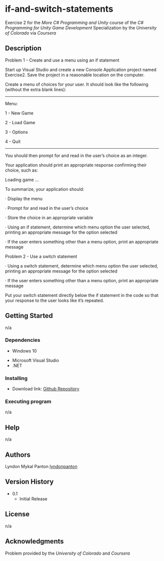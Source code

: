 # if-and-switch-statements
Exercise 2 for the *More C# Programming and Unity* course of the *C# Programming for Unity Game Development* Specialization by the _University of Colorado_ via _Coursera_

## Description

Problem 1 - Create and use a menu using an if statement

Start up Visual Studio and create a new Console Application project named Exercise2. Save the project in a reasonable location on the computer.

Create a menu of choices for your user. It should look like the following (without the extra blank lines):

**************

Menu:

1 - New Game

2 - Load Game

3 - Options

4 - Quit

**************

You should then prompt for and read in the user’s choice as an integer.

Your application should print an appropriate response confirming their choice, such as:

Loading game ...

To summarize, your application should:

·        Display the menu

·        Prompt for and read in the user’s choice

·        Store the choice in an appropriate variable

·        Using an if statement, determine which menu option the user selected, printing an appropriate message for the option selected

·        If the user enters something other than a menu option, print an appropriate message

Problem 2 - Use a switch statement

·        Using a switch statement, determine which menu option the user selected, printing an appropriate message for the option selected

·        If the user enters something other than a menu option, print an appropriate message

Put your switch statement directly below the if statement in the code so that your response to the user looks like it’s repeated.

## Getting Started

n/a

### Dependencies

* Windows 10
+ Microsoft Visual Studio
+ .NET

### Installing

* Download link: [Github Repository](https://github.com/lyndonpanton/if-and-switch-statements)

### Executing program

n/a

## Help

n/a

## Authors

Lyndon Mykal Panton
[lyndonpanton](https://github.com/lyndonpanton/)

## Version History

* 0.1
    * Initial Release

## License

n/a

## Acknowledgments

Problem provided by the _University of Colorado_ and _Coursera_

